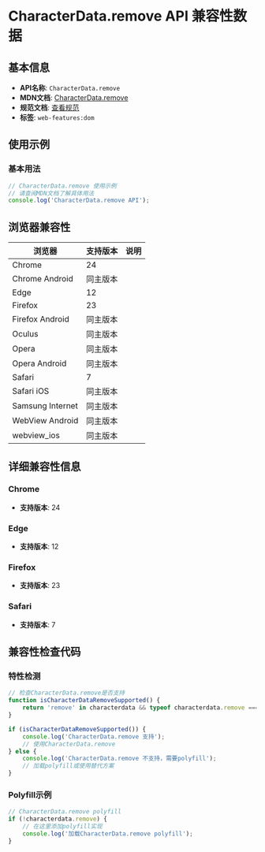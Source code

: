 # CharacterData.remove API 兼容性数据

## 基本信息

- **API名称**: `CharacterData.remove`
- **MDN文档**: [CharacterData.remove](https://developer.mozilla.org/docs/Web/API/CharacterData/remove)
- **规范文档**: [查看规范](https://dom.spec.whatwg.org/#ref-for-dom-childnode-remove①)
- **标签**: `web-features:dom`

## 使用示例

### 基本用法

```javascript
// CharacterData.remove 使用示例
// 请查阅MDN文档了解具体用法
console.log('CharacterData.remove API');
```

## 浏览器兼容性

| 浏览器 | 支持版本 | 说明 |
|--------|----------|------|
| Chrome | 24 |  |
| Chrome Android | 同主版本 |  |
| Edge | 12 |  |
| Firefox | 23 |  |
| Firefox Android | 同主版本 |  |
| Oculus | 同主版本 |  |
| Opera | 同主版本 |  |
| Opera Android | 同主版本 |  |
| Safari | 7 |  |
| Safari iOS | 同主版本 |  |
| Samsung Internet | 同主版本 |  |
| WebView Android | 同主版本 |  |
| webview_ios | 同主版本 |  |

## 详细兼容性信息

### Chrome

- **支持版本**: 24

### Edge

- **支持版本**: 12

### Firefox

- **支持版本**: 23

### Safari

- **支持版本**: 7

## 兼容性检查代码

### 特性检测

```javascript
// 检查CharacterData.remove是否支持
function isCharacterDataRemoveSupported() {
    return 'remove' in characterdata && typeof characterdata.remove === 'function';
}

if (isCharacterDataRemoveSupported()) {
    console.log('CharacterData.remove 支持');
    // 使用CharacterData.remove
} else {
    console.log('CharacterData.remove 不支持，需要polyfill');
    // 加载polyfill或使用替代方案
}
```

### Polyfill示例

```javascript
// CharacterData.remove polyfill
if (!characterdata.remove) {
    // 在这里添加polyfill实现
    console.log('加载CharacterData.remove polyfill');
}
```

